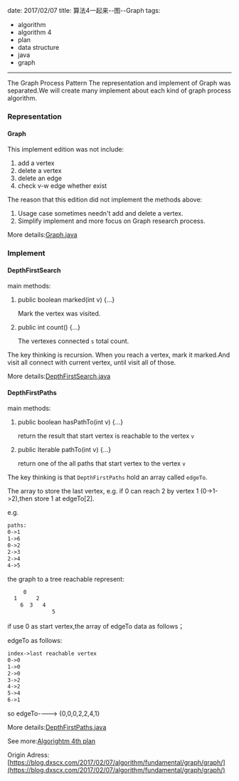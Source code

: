 date: 2017/02/07
title: 算法4一起来--图--Graph
tags: 
- algorithm
- algorithm 4
- plan
- data structure
- java
- graph
---

The Graph Process Pattern
The representation and implement of Graph was separated.We will create many implement about each kind of graph process algorithm.
<!-- more -->

### Representation

#### Graph
This implement edition was not include:
1. add a vertex
2. delete a vertex
3. delete an edge
4. check v-w edge whether exist

The reason that this edition did not implement the methods above:
1. Usage case sometimes needn't add and delete a vertex.
2. Simplify implement and more focus on Graph research process.

More details:[Graph.java](https://github.com/sssvip/algorithms4th/blob/master/src/fundamentals/graph/Graph.java)

### Implement

#### DepthFirstSearch
main methods:
1. public boolean marked(int v) {...}

    Mark the vertex was visited.
    
2. public int count() {...}

    The vertexes connected `s` total count.

The key thinking is recursion. When you reach a vertex, mark it marked.And visit all connect with current vertex,
until visit all of those.

More details:[DepthFirstSearch.java](https://github.com/sssvip/algorithms4th/blob/master/src/fundamentals/graph/DepthFirstSearch.java)

#### DepthFirstPaths
main methods:
1. public boolean hasPathTo(int v) {...}

    return the result that start vertex is reachable to the vertex `v`
    
2. public Iterable<Integer> pathTo(int v) {...}

    return one of the all paths that start vertex to the vertex `v`
    
The key thinking is that `DepthFirstPaths` hold an array called `edgeTo`.

The array to store the last vertex, e.g. if 0 can reach 2 by vertex 1 (0->1->2),then store 1 at edgeTo[2].

e.g.
```html
paths:
0->1
1->6
0->2
2->3
2->4
4->5
```


the graph to a tree reachable represent:
```html
     0
  1      2
    6  3   4
              5
```

if use 0 as start vertex,the array of edgeTo data as follows；

edgeTo as follows:
```html
index->last reachable vertex
0->0
1->0
2->0
3->2
4->2
5->4
6->1
```
so edgeTo----> {0,0,0,2,2,4,1}

More details:[DepthFirstPaths.java](https://github.com/sssvip/algorithms4th/blob/master/src/fundamentals/graph/DepthFirstPaths.java)


See more:[Algorightm 4th plan](https://blog.dxscx.com/2017/01/12/algorithm/plan/)

Origin Adress: [https://blog.dxscx.com/2017/02/07/algorithm/fundamental/graph/graph/](https://blog.dxscx.com/2017/02/07/algorithm/fundamental/graph/graph/)



        